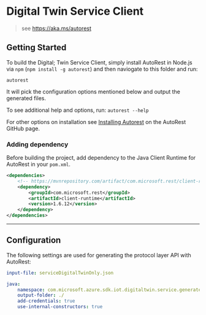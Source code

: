 # Digital Twin Service Client
> see https://aka.ms/autorest

## Getting Started
To build the Digital; Twin Service Client, simply install AutoRest in Node.js via `npm` (`npm install -g autorest`) and then naviogate to this folder and run:

`autorest`

It will pick the configuration options mentioned below and output the generated files.

To see additional help and options, run:
`autorest --help`

For other options on installation see [Installing Autorest](https://aka.ms/autorest/install) on the AutoRest GitHub page.

### Adding dependency

Before building the project, add dependency to the Java Client Runtime for AutoRest in your `pom.xml`.

```xml
<dependencies>
    <!-- https://mvnrepository.com/artifact/com.microsoft.rest/client-runtime -->
    <dependency>
        <groupId>com.microsoft.rest</groupId>
        <artifactId>client-runtime</artifactId>
        <version>1.6.12</version>
    </dependency>
</dependencies>
```

---

## Configuration
The following settings are used for generating the protocol layer API with AutoRest:

```yaml
input-file: serviceDigitalTwinOnly.json

java:
    namespace: com.microsoft.azure.sdk.iot.digitaltwin.service.generated
    output-folder: ./
    add-credentials: true
    use-internal-constructors: true
```